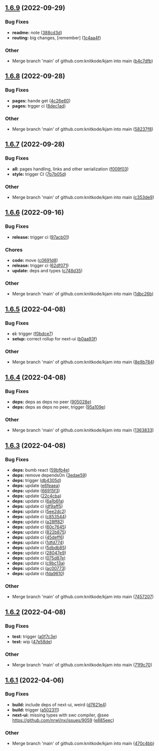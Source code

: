 ## [1.6.9](https://github.com/knitkode/kjam/compare/v1.6.8...v1.6.9) (2022-09-29)

### Bug Fixes

- **readme:** note ([388cd3d](https://github.com/knitkode/kjam/commit/388cd3d9672282a185c8cc39dd41d99d561d907a))
- **routing:** big changes, [remember] ([1c4aa4f](https://github.com/knitkode/kjam/commit/1c4aa4f39443a7f3603a7f09a08e0c93b4086b81))

### Other

- Merge branch 'main' of github.com:knitkode/kjam into main ([b4c7dfb](https://github.com/knitkode/kjam/commit/b4c7dfb9f6600fbbdf7547effb43a7794b227b0e))

## [1.6.8](https://github.com/knitkode/kjam/compare/v1.6.7...v1.6.8) (2022-09-28)

### Bug Fixes

- **pages:** hande get ([4c26e60](https://github.com/knitkode/kjam/commit/4c26e60a5222f4b2025536d4c710fbe8e5d6e854))
- **pages:** trgger ci ([8dec1ad](https://github.com/knitkode/kjam/commit/8dec1add09a8793b0614ff303b1624650e395cfb))

### Other

- Merge branch 'main' of github.com:knitkode/kjam into main ([58237f8](https://github.com/knitkode/kjam/commit/58237f8029652215f131fd5c62a2964b64a4c79d))

## [1.6.7](https://github.com/knitkode/kjam/compare/v1.6.6...v1.6.7) (2022-09-28)

### Bug Fixes

- **all:** pages handling, links and other serialization ([f009f03](https://github.com/knitkode/kjam/commit/f009f0333c16973e97907bf46285338999fb693d))
- **style:** trigger CI ([7b7b05d](https://github.com/knitkode/kjam/commit/7b7b05d3c6252907cd044409395a7eea02f731bd))

### Other

- Merge branch 'main' of github.com:knitkode/kjam into main ([c353de9](https://github.com/knitkode/kjam/commit/c353de99521616e5cb5f0760b7bb37164a1fe093))

## [1.6.6](https://github.com/knitkode/kjam/compare/v1.6.5...v1.6.6) (2022-09-16)

### Bug Fixes

- **release:** trigger ci ([97acb01](https://github.com/knitkode/kjam/commit/97acb012d693046b1b3cde1baaa818b7f9d18188))

### Chores

- **code:** move ([c0691d8](https://github.com/knitkode/kjam/commit/c0691d8aa6a5d0c689df01236896deb16fbb7060))
- **release:** trigger ci ([62df071](https://github.com/knitkode/kjam/commit/62df0718222ac069f6a6a89f3594daac3b862742))
- **update:** deps and types ([c748d35](https://github.com/knitkode/kjam/commit/c748d35138b2d5dc15ea81ed6f6670330e4b0bdb))

### Other

- Merge branch 'main' of github.com:knitkode/kjam into main ([1dbc26b](https://github.com/knitkode/kjam/commit/1dbc26b51907da41d3915209fdedaa732dc7aaa5))

## [1.6.5](https://github.com/knitkode/kjam/compare/v1.6.4...v1.6.5) (2022-04-08)

### Bug Fixes

- **ci:** trigger ([f0bdce7](https://github.com/knitkode/kjam/commit/f0bdce7225d6a8b0f9c768da15a4cfbb6f589f99))
- **setup:** correct rollup for next-ui ([b0aa93f](https://github.com/knitkode/kjam/commit/b0aa93fc8e245a0f778e54bace34cec405f01ad0))

### Other

- Merge branch 'main' of github.com:knitkode/kjam into main ([8e9b784](https://github.com/knitkode/kjam/commit/8e9b784e725d7d8464ca6acd80ce72623cfe60d8))

## [1.6.4](https://github.com/knitkode/kjam/compare/v1.6.3...v1.6.4) (2022-04-08)

### Bug Fixes

- **deps:** deps as deps no peer ([905028e](https://github.com/knitkode/kjam/commit/905028e504321bbefd9c45c6dd13271c66b93325))
- **deps:** deps as deps no peer, trigger ([95a109e](https://github.com/knitkode/kjam/commit/95a109e00893ab28b498f82428486ea9a0b11b57))

### Other

- Merge branch 'main' of github.com:knitkode/kjam into main ([1363833](https://github.com/knitkode/kjam/commit/1363833739c0d0e9684b43a1d253d3200e0c7793))

## [1.6.3](https://github.com/knitkode/kjam/compare/v1.6.2...v1.6.3) (2022-04-08)

### Bug Fixes

- **deps:** bumb react ([59bfb4e](https://github.com/knitkode/kjam/commit/59bfb4ed3c743524c5bbbf71b73791f5537c12e9))
- **deps:** remove dependsOn ([3edae59](https://github.com/knitkode/kjam/commit/3edae59bbcd720af5a466f5c2b20f5cce8a7c161))
- **deps:** trigger ([db4305d](https://github.com/knitkode/kjam/commit/db4305d1ee3a1f1956d1b993259502e52788f89b))
- **deps:** update ([e6feaea](https://github.com/knitkode/kjam/commit/e6feaea3874a741703f6a76d04d5c3e0362f9cbc))
- **deps:** update ([66915f3](https://github.com/knitkode/kjam/commit/66915f39f3df9c3533ccc50c1358889da1addfd6))
- **deps:** update ([22c4cba](https://github.com/knitkode/kjam/commit/22c4cbac493e970504f443c07aaa33c9f9a7ebaa))
- **deps:** update ci ([6a1b6fa](https://github.com/knitkode/kjam/commit/6a1b6fa94dadfaadd18719e2695795cdc5a2a36b))
- **deps:** update ci ([df9aff5](https://github.com/knitkode/kjam/commit/df9aff5951e219477226fdc7d3e4470d58bfd219))
- **deps:** update ci ([5ee2dc2](https://github.com/knitkode/kjam/commit/5ee2dc2879391c243119011832aee505b962465b))
- **deps:** update ci ([c853544](https://github.com/knitkode/kjam/commit/c85354456396c7d03bc5603819dbc37e0ab53956))
- **deps:** update ci ([a28ff82](https://github.com/knitkode/kjam/commit/a28ff82aceaf715b916e32bcd157eb1a7bb5df0f))
- **deps:** update ci ([60c7645](https://github.com/knitkode/kjam/commit/60c7645c0182d37a3f59dca47057ea2cc1a9f06a))
- **deps:** update ci ([822b875](https://github.com/knitkode/kjam/commit/822b875505675e761a22ad00e7c219f537d407fb))
- **deps:** update ci ([45deff6](https://github.com/knitkode/kjam/commit/45deff695ebd4c8a89b533a4f8de582e8aa74ec6))
- **deps:** update ci ([1dfd774](https://github.com/knitkode/kjam/commit/1dfd774014c6434bfab4fd6c75b47cc81d735c44))
- **deps:** update ci ([5dbdb85](https://github.com/knitkode/kjam/commit/5dbdb853648e171b9fc04772337ac15339561d58))
- **deps:** update ci ([28047e9](https://github.com/knitkode/kjam/commit/28047e9e815b72296aac07ecafbe9424174956af))
- **deps:** update ci ([075d87e](https://github.com/knitkode/kjam/commit/075d87eaf7f65461ed3b1c2673dbde6506cbf726))
- **deps:** update ci ([c9bc13a](https://github.com/knitkode/kjam/commit/c9bc13a33bc74076a9b86e4bfad8247a83a62964))
- **deps:** update ci ([ac00773](https://github.com/knitkode/kjam/commit/ac0077389f8a4223645a4a28e98eef332673f150))
- **deps:** update ci ([fda9610](https://github.com/knitkode/kjam/commit/fda96102f336a76e1552e3e2bf75aa441cab078a))

### Other

- Merge branch 'main' of github.com:knitkode/kjam into main ([7457207](https://github.com/knitkode/kjam/commit/7457207bd1166c06a875f18fbcf1597819b9d6d9))

## [1.6.2](https://github.com/knitkode/kjam/compare/v1.6.1...v1.6.2) (2022-04-08)

### Bug Fixes

- **test:** trigger ([a0f7c3e](https://github.com/knitkode/kjam/commit/a0f7c3e30b98ed12eb2cbb8c9a90d05bd7edccba))
- **test:** wip ([47e58de](https://github.com/knitkode/kjam/commit/47e58deba3b7e70b472ca1572f972ba5b4cb097a))

### Other

- Merge branch 'main' of github.com:knitkode/kjam into main ([71f9c70](https://github.com/knitkode/kjam/commit/71f9c70d17ee45bdb2a08125b815fe6ca856707a))

## [1.6.1](https://github.com/knitkode/kjam/compare/v1.6.0...v1.6.1) (2022-04-06)

### Bug Fixes

- **build:** include deps of next-ui, weird ([d7621e4](https://github.com/knitkode/kjam/commit/d7621e4adeea835281c86d76289e85c5f44f1756))
- **build:** trigger ([a502311](https://github.com/knitkode/kjam/commit/a502311f6dd0b4cc730dac7e85d6637bdd025ac8))
- **next-ui:** missing types with swc compiler, @see https://github.com/nrwl/nx/issues/9059 ([e885eec](https://github.com/knitkode/kjam/commit/e885eec9c4791f851a8a4142153f8040179b713f))

### Other

- Merge branch 'main' of github.com:knitkode/kjam into main ([470c4bb](https://github.com/knitkode/kjam/commit/470c4bbc1670b6f64f627947007e555786c1d90b))
